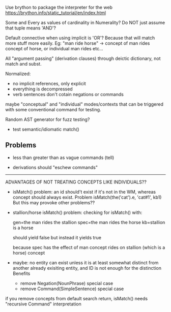 Use brython to package the interpreter for the web
https://brython.info/static_tutorial/en/index.html

Some and Every as values of cardinality in Numerality? Do NOT just assume that tuple means 'AND'?

Default connective when using implicit is 'OR'? Because that will match more stuff more easily. Eg: "man ride horse" -> concept of man rides concept of horse, or individual man rides etc...

All "argument passing" (derivation clauses) through deictic dictionary, not match and subst.

Normalized:
- no implicit references, only explicit
- everything is decompressed
- verb sentences don't cotain negations or commands

maybe "conceptual" and "individual" modes/contexts that can be triggered with some conventional command for testing.

Random AST generator for fuzz testing?

- test semantic/idiomatic match()

## Problems

- less than greater than as vague commands (tell)


- derivations should "eschew commands"


----------------------


ADVANTAGES OF NOT TREATING CONCEPTS LIKE INDIVIDUALS??

- isMatch() problem: an id should't exist if it's not in the WM, whereas concept should always exist. Problem isMatch(the('cat').e, 'cat#1', kb1) But this may provoke other problems??

- stallion/horse isMatch() problem:
	checking for isMatch() with:
	
	gen=the man rides the stallion
	spec=the man rides the horse
	kb=stallion is a horse

	should yield false but instead it yields true
	
	because spec has the effect of man concept rides on stallion (which is a horse) concept

- maybe: no entity can exist unless it is at least somewhat distinct from another already exisiting entity, and ID is not enough for the distinction
	Benefits
	- remove Negation(NounPhrase) special case 
	- remove Command(SimpleSentence) special case


if you remove concepts from default search return, isMatch() needs "recursive Command" interpretation 
